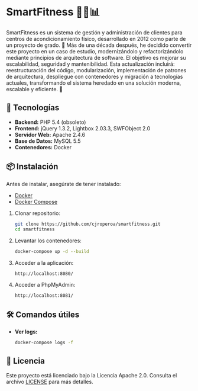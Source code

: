 # SmartFitness 🏋️‍♂️📊

SmartFitness es un sistema de gestión y administración de clientes para centros de acondicionamiento físico, desarrollado en 2012 como parte de un proyecto de grado.
🚧 Más de una década después, he decidido convertir este proyecto en un caso de estudio, modernizándolo y refactorizándolo mediante principios de arquitectura de software. El objetivo es mejorar su escalabilidad, seguridad y mantenibilidad. Esta actualización incluirá: reestructuración del código, modularización, implementación de patrones de arquitectura, despliegue con contenedores y migración a tecnologías actuales, transformando el sistema heredado en una solución moderna, escalable y eficiente. 🚧

## 🚀 Tecnologías

- **Backend:** PHP 5.4 (obsoleto)
- **Frontend:** jQuery 1.3.2, Lightbox 2.03.3, SWFObject 2.0
- **Servidor Web:** Apache 2.4.6
- **Base de Datos:** MySQL 5.5
- **Contenedores:** Docker

## 📦 Instalación

Antes de instalar, asegúrate de tener instalado:

- [Docker](https://www.docker.com/)
- [Docker Compose](https://docs.docker.com/compose/)

1. Clonar repositorio:

   ```sh
   git clone https://github.com/cjroperoa/smartfitness.git
   cd smartfitness
   ```

2. Levantar los contenedores:

   ```sh
   docker-compose up -d --build
   ```

3. Acceder a la aplicación:

   ```
   http://localhost:8080/
   ```

4. Acceder a PhpMyAdmin:

   ```
   http://localhost:8081/
   ```

## 🛠️ Comandos útiles

- **Ver logs:**

  ```sh
  docker-compose logs -f
  ```

## 📄 Licencia

Este proyecto está licenciado bajo la Licencia Apache 2.0. Consulta el archivo [LICENSE](./LICENSE) para más detalles.

<!-- 
## 🤝 Contribuir

Si quieres contribuir al proyecto:

1. Haz un fork del repositorio
2. Crea una nueva rama (`git checkout -b feature/nueva-funcionalidad`)
3. Realiza tus cambios y haz commit (`git commit -m 'Agrega nueva funcionalidad'`)
4. Sube los cambios (`git push origin feature/nueva-funcionalidad`)
5. Crea un Pull Request
 -->
